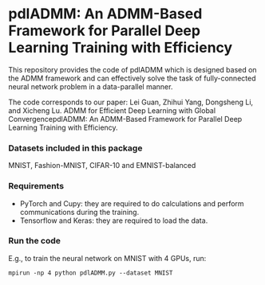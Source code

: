 # pdlADMM: An ADMM-Based Framework for Parallel Deep Learning Training with Efficiency

This repository provides the code of pdlADMM which is designed based on the ADMM framework and can effectively solve the task of fully-connected neural network problem in a data-parallel manner.

The code corresponds to our paper:
Lei Guan, Zhihui Yang, Dongsheng Li, and Xicheng Lu. ADMM for Efficient Deep Learning with Global ConvergencepdlADMM: An ADMM-Based Framework for Parallel Deep Learning Training with Efficiency.


### Datasets included in this package
MNIST, Fashion-MNIST, CIFAR-10 and EMNIST-balanced


### Requirements
* PyTorch and Cupy: they are required to do calculations and perform communications during the training.
* Tensorflow and Keras: they are required to load the data.

### Run the code
E.g., to train the neural network on MNIST with 4 GPUs, run:
```
mpirun -np 4 python pdlADMM.py --dataset MNIST 
```

